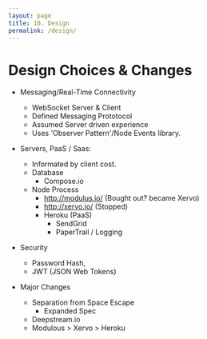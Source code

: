 ```yaml
---
layout: page
title: 10. Design
permalink: /design/
---
```

# Design Choices & Changes
* Messaging/Real-Time Connectivity
    * WebSocket Server & Client
    * Defined Messaging Prototocol
    * Assumed Server driven experience
    * Uses 'Observer Pattern'/Node Events library.

* Servers, PaaS / Saas:
    * Informated by client cost.
    * Database
        * Compose.io
    * Node Process
        * http://modulus.io/ (Bought out? became Xervo)
        * http://xervo.io/ (Stopped)
        * Heroku (PaaS)
            * SendGrid
            * PaperTrail / Logging

* Security
    * Password Hash,
    * JWT (JSON Web Tokens)

* Major Changes
    * Separation from Space Escape
        * Expanded Spec
    * Deepstream.io
    * Modulous > Xervo > Heroku